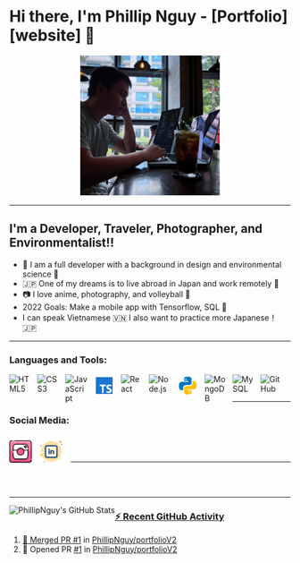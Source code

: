 # Hi there, I'm Phillip Nguy - [Portfolio][website] 👋

<div align="center">
  <img src="./assets/studyCafe.jpeg" alt="ro being a silly goose" width="250">
</div>

---

## I'm a Developer, Traveler, Photographer, and Environmentalist!!

- 🌊 I am a full developer with a background in design and environmental science 🌱
- 🇯🇵 One of my dreams is to live abroad in Japan and work remotely 🍣
- 📷 I love anime, photography, and volleyball 🏐
- 2022 Goals: Make a mobile app with Tensorflow, SQL 📖
- I can speak Vietnamese 🇻🇳 I also want to practice more Japanese！🇯🇵

---


### Languages and Tools:

<img align="left" alt="HTML5" width="40px" src="https://cdn.jsdelivr.net/gh/devicons/devicon/icons/html5/html5-original.svg" style="padding-right:10px;" />
<img align="left" alt="CSS3" width="40px" src="https://cdn.jsdelivr.net/gh/devicons/devicon/icons/css3/css3-original.svg" style="padding-right:10px;" />
<img align="left" alt="JavaScript" width="40px" src="https://cdn.jsdelivr.net/gh/devicons/devicon/icons/javascript/javascript-original.svg" style="padding-right:10px;" />
<img align="left" alt="TypeScript" width="40px" src="./assets/typescript.svg" style="padding-right:10px;" />
<img align="left" alt="React" width="40px" src="https://cdn.jsdelivr.net/gh/devicons/devicon/icons/react/react-original.svg" style="padding-right:10px;" />
<img align="left" alt="Node.js" width="40px" src="https://cdn.jsdelivr.net/gh/devicons/devicon/icons/nodejs/nodejs-original.svg" style="padding-right:10px;" />
<img align="left" alt="Python" width="40px" src="./assets/python.svg" style="padding-right:10px;" />
<img align="left" alt="MongoDB" width="40px" src="https://cdn.jsdelivr.net/gh/devicons/devicon/icons/mongodb/mongodb-original.svg" style="padding-right:10px;" />
<img align="left" alt="MySQL" width="40px" src="https://cdn.jsdelivr.net/gh/devicons/devicon/icons/mysql/mysql-original.svg" style="padding-right:10px;" />
<img align="left" alt="GitHub" width="40px" src="https://user-images.githubusercontent.com/3369400/139447912-e0f43f33-6d9f-45f8-be46-2df5bbc91289.png" style="padding-right:10px;" />


<br />
<br />

---

### Social Media:
<a href="https://www.instagram.com/xforgetfulphilx/" target="blank"><img src="./assets/instagram.png" alt="xForgetfulPhilx" width="40px" align='left' style="padding-right:10px; margin-top:10px"/>
<a href="https://linkedin.com/in/phillipnguy" target="blank"><img src="./assets/linkedin.svg" alt="phillipnguy" width="50px" align='left' style="padding-right:10px; margin-top:5px"/>

<br/>
<br/>

---




<br/>
<br/>

---
<img align="left" alt="PhillipNguy's GitHub Stats" src="https://github-readme-stats.vercel.app/api?username=PhillipNguy&show_icons=true&theme=tokyonight&hide_border=true" />

### :zap: Recent GitHub Activity

<!--START_SECTION:activity-->
1. 🎉 Merged PR [#1](https://github.com/PhillipNguy/portfolioV2/pull/1) in [PhillipNguy/portfolioV2](https://github.com/PhillipNguy/portfolioV2)
2. 💪 Opened PR [#1](https://github.com/PhillipNguy/portfolioV2/pull/1) in [PhillipNguy/portfolioV2](https://github.com/PhillipNguy/portfolioV2)
<!--END_SECTION:activity-->







<!--
[website]: https://PhillipNguy.com
[instagram]: https://instagram.com/xForgetfulPhilx
[linkedin]: https://linkedin.com/in/PhillipNguy -->
